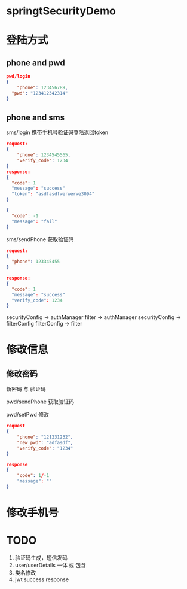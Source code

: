 # springtSecurityDemo

# 登陆方式

## phone and pwd

```json
pwd/login
{
	"phone": 123456789,
  "pwd": "123412342314"
}
```



## phone and sms

sms/login 携带手机号验证码登陆返回token

```json
request:
{
	"phone": 1234545565,
	"verify_code": 1234
}
response:
{
  "code": 1
  "message": "success"
  "token": "asdfasdfwerwerwe3094"
}

{
  "code": -1
  "message": "fail"
}
```



sms/sendPhone 获取验证码

```json
request:
{
  "phone": 123345455
}

response:
{
  "code": 1
  "message": "success"
  "verify_code": 1234
}

```

securityConfig -> authManager
filter -> authManager
securityConfig -> filterConfig
filterConfig -> filter



# 修改信息

## 修改密码

新密码 与 验证码

pwd/sendPhone 获取验证码



pwd/setPwd 修改

```json
request
{
	"phone": "121231232",
	"new_pwd": "adfasdf",
	"verify_code": "1234"
}

response
{
	"code": 1/-1
	"message": ""
}
```



# 修改手机号



# TODO

1. 验证码生成，短信发码
2. user/userDetails 一体 或 包含
3. 类名修改
4. jwt success response